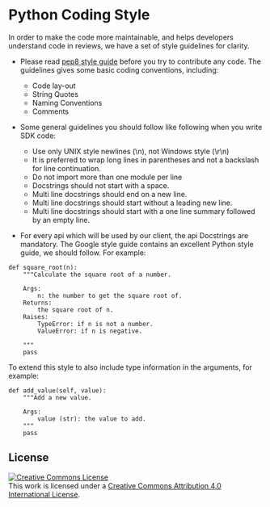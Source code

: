 # Python Coding Style

In order to make the code more maintainable, and helps developers understand code in reviews, we have a set of style guidelines for clarity.

* Please read [pep8 style guide](https://www.python.org/dev/peps/pep-0008/) before you try to contribute any code. The guidelines gives some basic coding conventions, including:
    - Code lay-out
    - String Quotes
    - Naming Conventions
    - Comments

* Some general guidelines you should follow like following when you write SDK code:
    - Use only UNIX style newlines (\n), not Windows style (\r\n)
    - It is preferred to wrap long lines in parentheses and not a backslash for line continuation.
    - Do not import more than one module per line
    - Docstrings should not start with a space.
    - Multi line docstrings should end on a new line.
    - Multi line docstrings should start without a leading new line.
    - Multi line docstrings should start with a one line summary followed by an empty line.

* For every api which will be used by our client, the api Docstrings are mandatory. The Google style guide contains an excellent Python style guide, we should follow. For example:

```
def square_root(n):
    """Calculate the square root of a number.

    Args:
        n: the number to get the square root of.
    Returns:
        the square root of n.
    Raises:
        TypeError: if n is not a number.
        ValueError: if n is negative.

    """
    pass
```

To extend this style to also include type information in the arguments, for example:

```
def add_value(self, value):
    """Add a new value.

    Args:
        value (str): the value to add.
    """
    pass
```

## License <a name="license"></a>
<a rel="license" href="http://creativecommons.org/licenses/by/4.0/"><img alt="Creative Commons License" style="border-width:0" src="https://i.creativecommons.org/l/by/4.0/88x31.png" /></a><br />This work is licensed under a <a rel="license" href="http://creativecommons.org/licenses/by/4.0/">Creative Commons Attribution 4.0 International License</a>.
